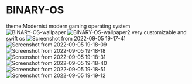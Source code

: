 # BINARY-OS
theme:Modernist
 modern gaming operating system 
 ![BINARY-OS-wallpaper](https://user-images.githubusercontent.com/68397736/188459363-ab448015-1703-4dce-b70d-a4a026ec1106.png)
![BINARY-OS-wallpaper2](https://user-images.githubusercontent.com/68397736/188459378-bf3cc6da-a65f-4d39-b20a-64a892d432aa.png)
very customizable and swift os 
![Screenshot from 2022-09-05 19-17-41](https://user-images.githubusercontent.com/68397736/188459557-9009a0a0-2d70-443c-b137-c2488e41d701.png)
![Screenshot from 2022-09-05 19-18-09](https://user-images.githubusercontent.com/68397736/188459565-d8441119-af68-410a-b03a-925c231c9a46.png)
![Screenshot from 2022-09-05 19-18-18](https://user-images.githubusercontent.com/68397736/188459572-13cbfeda-fc15-4b37-a7a7-5d35159d37a3.png)
![Screenshot from 2022-09-05 19-18-31](https://user-images.githubusercontent.com/68397736/188459583-a5b99573-42b1-4880-9fd5-88398f1234da.png)
![Screenshot from 2022-09-05 19-18-40](https://user-images.githubusercontent.com/68397736/188459589-8b3a1c95-903b-4e06-86d8-5ce2dd9cce8e.png)
![Screenshot from 2022-09-05 19-18-51](https://user-images.githubusercontent.com/68397736/188459593-d9a8b61e-4470-4481-9171-e8338ae7af49.png)
![Screenshot from 2022-09-05 19-19-12](https://user-images.githubusercontent.com/68397736/188459599-bff07029-887d-416e-a5e8-9162d44b1689.png)
